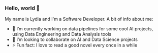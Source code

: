 ### Hello, world 👋

My name is Lydia and I'm a Software Developer. A bit of info about me:

- 🔭 I’m currently working on data pipelines for some cool AI projects, using Data Engineering and Data Analysis tools
- 👯 I’m looking to collaborate on AI and Data Science projects
- ⚡ Fun fact: I love to read a good novel every once in a while

